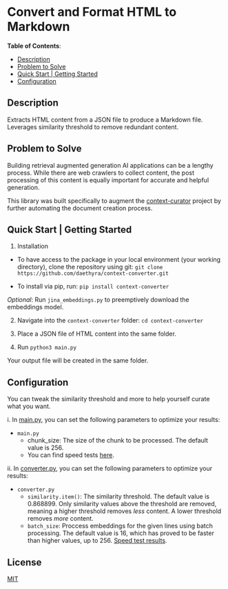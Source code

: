 # Convert and Format HTML to Markdown

**Table of Contents**:

* [Description](#description)
* [Problem to Solve](#problem-to-solve)
* [Quick Start | Getting Started](#quick-start--getting-started)
* [Configuration](#configuration)

## Description

Extracts HTML content from a JSON file to produce a Markdown file. Leverages similarity threshold to remove redundant content.

## Problem to Solve

Building retrieval augmented generation AI applications can be a lengthy process. While there are web crawlers to collect content, the post processing of this content is equally important for accurate and helpful generation.

This library was built specifically to augment the [context-curator](https://github.com/Daethyra/context-curator) project by further automating the document creation process.

## Quick Start | Getting Started

1. Installation

* To have access to the package in your local environment (your working directory), clone the repository using git: `git clone https://github.com/daethyra/context-converter.git`

* To install via pip, run: `pip install context-converter`

*Optional*: Run `jina_embeddings.py` to preemptively download the embeddings model.

2. Navigate into the `context-converter` folder: `cd context-converter`

3. Place a JSON file of HTML content into the same folder.

4. Run `python3 main.py`

Your output file will be created in the same folder.


## Configuration
You can tweak the similarity threshold and more to help yourself curate what you want.

i. In [main.py](./src/context_converter/main.py), you can set the following parameters to optimize your results:
* `main.py`
    * chunk_size: The size of the chunk to be processed. The default value is 256.
    * You can find speed tests [here](./.github/public/runtime-speed-test-results.txt "Speed test results").

ii. In [converter.py](./src/context_converter/converter.py), you can set the following parameters to optimize your results:
* `converter.py`
    * `similarity.item()`: The similarity threshold. The default value is 0.868899. Only similarity values above the threshold are removed, meaning a higher threshold removes *less* content. A lower threshold removes *more* content.
    * `batch_size`: Proccess embeddings for the given lines using batch processing. The default value is 16, which has proved to be faster than higher values, up to 256. [Speed test results](./.github/public/runtime-speed-test-results.txt "Speed test results").

## License
[MIT](./LICENSE)